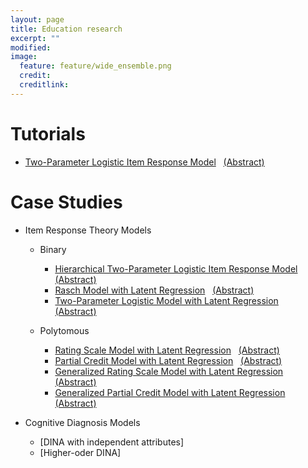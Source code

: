 ```yaml
---
layout: page
title: Education research
excerpt: ""
modified: 
image:
  feature: feature/wide_ensemble.png
  credit: 
  creditlink: 
---
```


# Tutorials
* [Two-Parameter Logistic Item Response Model](case-studies/tutorial_twopl.html) &nbsp; [(Abstract)](http://mc-stan.org/documentation/case-studies.html#two-parameter-logistic-item-response-model)

# Case Studies
* Item Response Theory Models
  * Binary 
    * [Hierarchical Two-Parameter Logistic Item Response Model](case-studies/hierarchical_2pl.html) &nbsp; [(Abstract)](http://mc-stan.org/documentation/case-studies.html#hierarchical-two-parameter-logistic-item-response-model)
    * [Rasch Model with Latent Regression](case-studies/rasch_latent_reg.html) &nbsp; [(Abstract)](http://mc-stan.org/documentation/case-studies.html#rasch-model-with-latent-regression)
    * [Two-Parameter Logistic Model with Latent Regression](case-studies/2pl_latent_reg.html) &nbsp; [(Abstract)](http://mc-stan.org/documentation/case-studies.html#two-parameter-logistic-model-with-latent-regression)

  * Polytomous
    * [Rating Scale Model with Latent Regression](case-studies/rsm_latent_reg.html) &nbsp; [(Abstract)](http://mc-stan.org/documentation/case-studies.html#rating-scale-model-with-latent-regression)
    * [Partial Credit Model with Latent Regression](case-studies/pcm_latent_reg.html) &nbsp; [(Abstract)](http://mc-stan.org/documentation/case-studies.html#partial-credit-model-with-latent-regression)
    * [Generalized Rating Scale Model with Latent Regression](case-studies/grsm_latent_reg.html) &nbsp; [(Abstract)](http://mc-stan.org/documentation/case-studies.html#generalized-rating-scale-model-with-latent-regression)
    * [Generalized Partial Credit Model with Latent Regression](case-studies/gpcm_latent_reg.html) &nbsp; [(Abstract)](http://mc-stan.org/documentation/case-studies.html#generalized-partial-credit-model-with-latent-regression)

* Cognitive Diagnosis Models
    * [DINA with independent attributes]
    * [Higher-oder DINA]